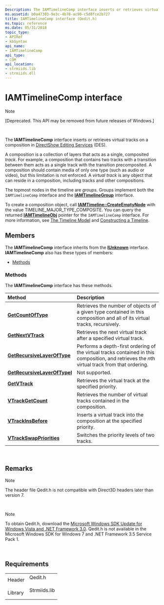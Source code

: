 ```yaml
---
Description: The IAMTimelineComp interface inserts or retrieves virtual tracks on a composition in DirectShow Editing Services (DES).A composition is a collection of layers that acts as a single, composited track.
ms.assetid: b0a47303-9e3c-4b78-ac90-c5d8fce2b727
title: IAMTimelineComp interface (Qedit.h)
ms.topic: reference
ms.date: 05/31/2018
topic_type: 
- APIRef
- kbSyntax
api_name: 
- IAMTimelineComp
api_type: 
- COM
api_location: 
- strmiids.lib
- strmiids.dll
---
```


# IAMTimelineComp interface

> [!Note]  
> \[Deprecated. This API may be removed from future releases of Windows.\]

 

The **IAMTimelineComp** interface inserts or retrieves virtual tracks on a composition in [DirectShow Editing Services](directshow-editing-services.md) (DES).

A composition is a collection of layers that acts as a single, composited *track*. For example, a composition that contains two tracks with a transition between them acts as a single track with the transition precomposited. A composition should contain media of only one type (such as audio or video), but this limitation is not enforced. A *virtual track* is any object that can reside in a composition, including tracks and other compositions.

The topmost nodes in the timeline are *groups*. Groups implement both the `IAMTimelineComp` interface and the [**IAMTimelineGroup**](iamtimelinegroup.md) interface.

To create a composition object, call [**IAMTimeline::CreateEmptyNode**](iamtimeline-createemptynode.md) with the value TIMELINE\_MAJOR\_TYPE\_COMPOSITE. You can query the returned [**IAMTimelineObj**](iamtimelineobj.md) pointer for the `IAMTimelineComp` interface. For more information, see [The Timeline Model](the-timeline-model.md) and [Constructing a Timeline](constructing-a-timeline.md).

## Members

The **IAMTimelineComp** interface inherits from the [**IUnknown**](https://msdn.microsoft.com/en-us/library/ms680509(v=VS.85).aspx) interface. **IAMTimelineComp** also has these types of members:

-   [Methods](#methods)

### Methods

The **IAMTimelineComp** interface has these methods.



| Method                                                                       | Description                                                                                                                                               |
|:-----------------------------------------------------------------------------|:----------------------------------------------------------------------------------------------------------------------------------------------------------|
| [**GetCountOfType**](iamtimelinecomp-getcountoftype.md)                     | Retrieves the number of objects of a given type contained in this composition and all of its virtual tracks, recursively.<br/>                      |
| [**GetNextVTrack**](iamtimelinecomp-getnextvtrack.md)                       | Retrieves the next virtual track after a specified virtual track.<br/>                                                                              |
| [**GetRecursiveLayerOfType**](iamtimelinecomp-getrecursivelayeroftype.md)   | Performs a depth-first ordering of the virtual tracks contained in this composition, and retrieves the *n*th virtual track from that ordering.<br/> |
| [**GetRecursiveLayerOfTypeI**](iamtimelinecomp-getrecursivelayeroftypei.md) | Not supported.<br/>                                                                                                                                 |
| [**GetVTrack**](iamtimelinecomp-getvtrack.md)                               | Retrieves the virtual track at the specified priority.<br/>                                                                                         |
| [**VTrackGetCount**](iamtimelinecomp-vtrackgetcount.md)                     | Retrieves the number of virtual tracks contained in the composition.<br/>                                                                           |
| [**VTrackInsBefore**](iamtimelinecomp-vtrackinsbefore.md)                   | Inserts a virtual track into the composition at the specified priority.<br/>                                                                        |
| [**VTrackSwapPriorities**](iamtimelinecomp-vtrackswappriorities.md)         | Switches the priority levels of two tracks.<br/>                                                                                                    |



 

## Remarks

> [!Note]  
> The header file Qedit.h is not compatible with Direct3D headers later than version 7.

 

> [!Note]  
> To obtain Qedit.h, download the [Microsoft Windows SDK Update for Windows Vista and .NET Framework 3.0](https://go.microsoft.com/fwlink/p/?linkid=129787). Qedit.h is not available in the Microsoft Windows SDK for Windows 7 and .NET Framework 3.5 Service Pack 1.

 

## Requirements



|                    |                                                                                         |
|--------------------|-----------------------------------------------------------------------------------------|
| Header<br/>  | <dl> <dt>Qedit.h</dt> </dl>      |
| Library<br/> | <dl> <dt>Strmiids.lib</dt> </dl> |



 

 




